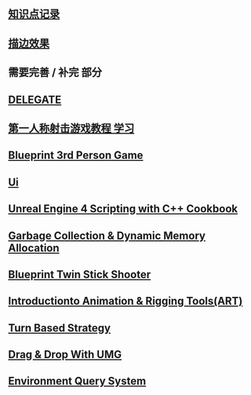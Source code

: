 ## [知识点记录](笔记.md)
## [描边效果](https://www.zybuluo.com/dfw10011/note/710049)
## 需要完善 / 补完 部分
## [DELEGATE](Delegate.md)
## [第一人称射击游戏教程 学习](https://www.zybuluo.com/dfw10011/note/628421)
## [Blueprint 3rd Person Game](Blueprint3rdPersonGame.md)
## [Ui](Ui.md)
## [Unreal Engine 4 Scripting with C++ Cookbook](UnrealEngine4ScriptingwithC++.md)
## [Garbage Collection & Dynamic Memory Allocation](GarbageCollection&DynamicMemoryAllocation.md)
## [Blueprint Twin Stick Shooter](BlueprintTwinStickShooter.md)
## [Introductionto Animation & Rigging Tools(ART)](IntroductiontoAnimation&RiggingTools(ART).md)
## [Turn Based Strategy](TurnBasedStrategy2.md)
## [Drag & Drop With UMG](Drag&DropWithUMG.md)
## [Environment Query System](EnvironmentQuerySystem.md)
